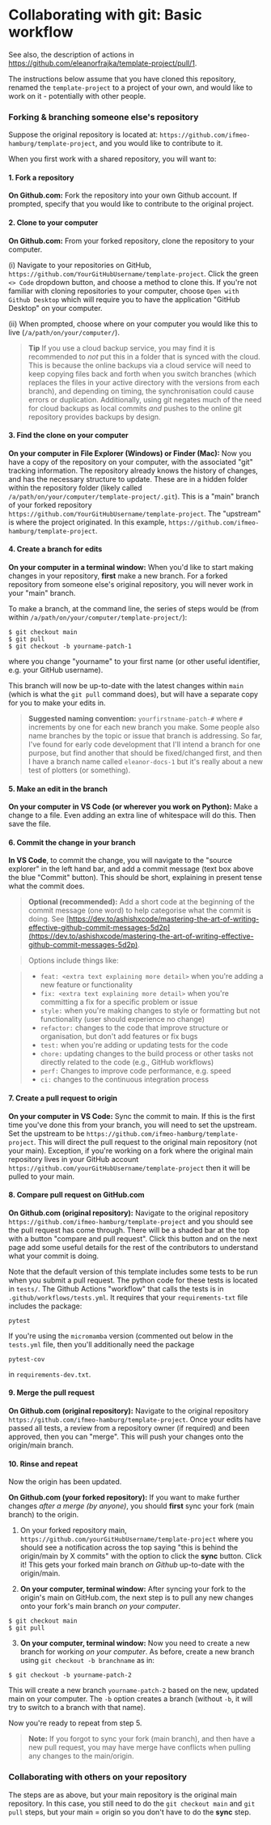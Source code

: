 # Collaborating with git: Basic workflow

See also, the description of actions in https://github.com/eleanorfrajka/template-project/pull/1.

The instructions below assume that you have cloned this repository, renamed the `template-project` to a project of your own, and would like to work on it - potentially with other people.

### Forking & branching someone else's repository

Suppose the original repository is located at: `https://github.com/ifmeo-hamburg/template-project`, and you would like to contribute to it.

When you first work with a shared repository, you will want to:

#### 1. Fork a repository

**On Github.com:** Fork the repository into your own Github account.  If prompted, specify that you would like to contribute to the original project.

#### 2. Clone to your computer

**On Github.com:** From your forked repository, clone the repository to your computer.

(i) Navigate to your repositories on GitHub, `https://github.com/YourGitHubUsername/template-project`.  Click the green `<> Code` dropdown button, and choose a method to clone this.  If you're not familiar with cloning repositories to your computer, choose `Open with Github Desktop` which will require you to have the application "GitHub Desktop" on your computer.

(ii) When prompted, choose where on your computer you would like this to live (`/a/path/on/your/computer/`).

> **Tip**
> If you use a cloud backup service, you may find it is recommended to *not* put this in a folder that is synced with the cloud. This is because the online backups via a cloud service will need to keep copying files back and forth when you switch branches (which replaces the files in your active directory with the versions from each branch), and depending on timing, the synchronisation could cause errors or duplication.  Additionally, using git negates much of the need for cloud backups as local commits *and* pushes to the online git repository provides backups by design.

#### 3. Find the clone on your computer

**On your computer in File Explorer (Windows) or Finder (Mac):** Now you have a copy of the repository on your computer, with the associated "git" tracking information.  The repository already knows the history of changes, and has the necessary structure to update.  These are in a hidden folder within the repository folder (likely called `/a/path/on/your/computer/template-project/.git`).   This is a "main" branch of your forked repository `https://github.com/YourGitHubUsername/template-project`.  The "upstream" is where the project originated.  In this example, `https://github.com/ifmeo-hamburg/template-project`.

#### 4. Create a branch for edits

**On your computer in a terminal window:** When you'd like to start making changes in your repository, **first** make a new branch. For a forked repository from someone else's original repository, you will never work in your "main" branch.

To make a branch, at the command line, the series of steps would be (from within `/a/path/on/your/computer/template-project/`):
```
$ git checkout main
$ git pull
$ git checkout -b yourname-patch-1
```
where you change "yourname" to your first name (or other useful identifier, e.g. your GitHub username).

This branch will now be up-to-date with the latest changes within `main` (which is what the `git pull` command does), but will have a separate copy for you to make your edits in.

> **Suggested naming convention:** `yourfirstname-patch-#` where `#` increments by one for each new branch you make.  Some people also name branches by the topic or issue that branch is addressing.  So far, I've found for early code development that I'll intend a branch for one purpose, but find another that should be fixed/changed first, and then I have a branch name called `eleanor-docs-1` but it's really about a new test of plotters (or something).

#### 5. Make an edit in the branch

**On your computer in VS Code (or wherever you work on Python):** Make a change to a file.  Even adding an extra line of whitespace will do this.  Then save the file.

#### 6. Commit the change in your branch

**In VS Code**, to commit the change, you will navigate to the "source explorer" in the left hand bar, and add a commit message (text box above the blue "Commit" button).  This should be short, explaining in present tense what the commit does.

> **Optional (recommended):** Add a short code at the beginning of the commit message (one word) to help categorise what the commit is doing.  See [https://dev.to/ashishxcode/mastering-the-art-of-writing-effective-github-commit-messages-5d2p](https://dev.to/ashishxcode/mastering-the-art-of-writing-effective-github-commit-messages-5d2p).

> Options include things like:

> - `feat: <extra text explaining more detail>` when you're adding a new feature or functionality
> - `fix: <extra text explaining more detail>` when you're committing a fix for a specific problem or issue
> - `style:` when you're making changes to style or formatting but not functionality (user should experience no change)
> - `refactor:` changes to the code that improve structure or organisation, but don't add features or fix bugs
> - `test:` when you're adding or updating tests for the code
> - `chore:` updating changes to the build process or other tasks not directly related to the code (e.g., GitHub workflows)
> - `perf:` Changes to improve code performance, e.g. speed
> - `ci:` changes to the continuous integration process

#### 7. Create a pull request to origin

**On your computer in VS Code:** Sync the commit to main.  If this is the first time you've done this from your branch, you will need to set the upstream.  Set the upstream to be `https://github.com/ifmeo-hamburg/template-project`.  This will direct the pull request to the original main repository (not your main).  Exception, if you're working on a fork where the original main repository lives in your GitHub account `https://github.com/yourGitHubUsername/template-project` then it will be pulled to your main.

#### 8. Compare pull request on GitHub.com

**On Github.com (original repository):** Navigate to the original repository `https://github.com/ifmeo-hamburg/template-project` and you should see the pull request has come through.  There will be a shaded bar at the top with a button "compare and pull request".  Click this button and on the next page add some useful details for the rest of the contributors to understand what your commit is doing.

Note that the default version of this template includes some tests to be run when you submit a pull request.  The python code for these tests is located in `tests/`.  The Github Actions "workflow" that calls the tests is in `.github/workflows/tests.yml`.  It requires that your `requirements-txt` file includes the package:
```
pytest
```

If you're using the `micromamba` version (commented out below in the `tests.yml` file, then you'll additionally need the package
```
pytest-cov
```
in `requirements-dev.txt`.

#### 9. Merge the pull request

**On Github.com (original repository):** Navigate to the original repository `https://github.com/ifmeo-hamburg/template-project`.  Once your edits have passed all tests, a review from a repository owner (if required) and been approved, then you can "merge".  This will push your changes onto the origin/main branch.

#### 10. Rinse and repeat

Now the origin has been updated.

**On Github.com (your forked repository):** If you want to make further changes *after a merge (by anyone)*, you should **first** sync your fork (main branch) to the origin.

1. On your forked repository main, `https://github.com/yourGitHubUsername/template-project` where you should see a notification across the top saying "this is behind the origin/main by X commits" with the option to click the **sync** button.  Click it!  This gets your forked main branch _on Github_ up-to-date with the origin/main.

2. **On your computer, terminal window:** After syncing your fork to the origin's main on GitHub.com, the next step is to pull any new changes onto your fork's main branch _on your computer_.

```
$ git checkout main
$ git pull
```

3. **On your computer, terminal window:** Now you need to create a new branch for working _on your computer_.
As before, create a new branch using `git checkout -b branchname` as in:
```
$ git checkout -b yourname-patch-2
```
This will create a new branch `yourname-patch-2` based on the new, updated main on your computer.  The `-b` option creates a branch (without `-b`, it will try to switch to a branch with that name).

Now you're ready to repeat from step 5.

> **Note:** If you forgot to sync your fork (main branch), and then have a new pull request, you may have merge have conflicts when pulling any changes to the main/origin.

### Collaborating with others on your repository

The steps are as above, but your main repository is the original main repository.  In this case, you still need to do the `git checkout main` and `git pull` steps, but your main = origin so you don't have to do the **sync** step.

